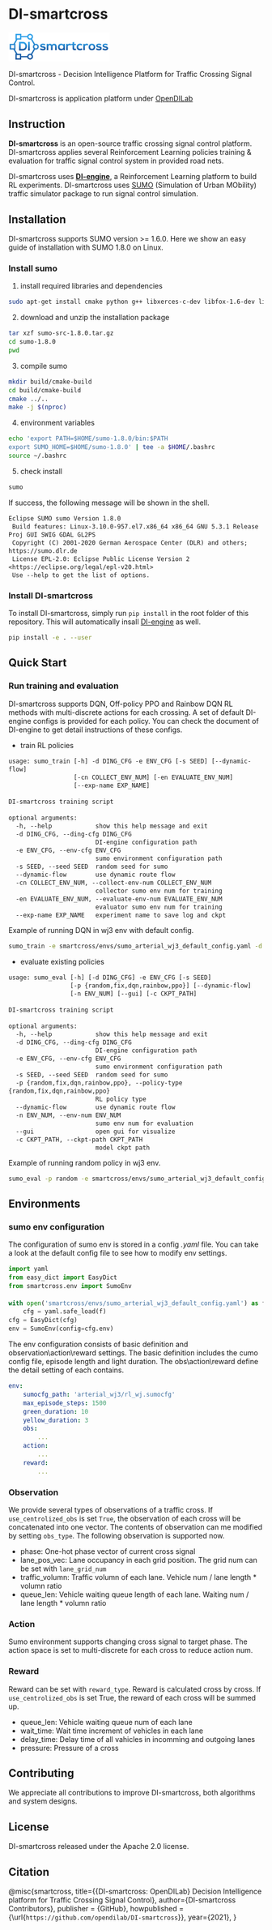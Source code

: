 # DI-smartcross

<img src="./figs/di-smartcross_logo.png" width="200" alt="icon"/>

DI-smartcross - Decision Intelligence Platform for Traffic Crossing Signal Control.

DI-smartcross is application platform under [OpenDILab](http://opendilab.org/)

## Instruction

**DI-smartcross** is an open-source traffic crossing signal control platform. DI-smartcross applies several Reinforcement Learning policies training & evaluation for traffic signal control system in provided road nets.

DI-smartcross uses [**DI-engine**](https://github.com/opendilab/DI-engine), a Reinforcement Learning platform to build RL experiments. DI-smartcross uses [SUMO](https://www.eclipse.org/sumo/) (Simulation of Urban MObility) traffic simulator package to run signal control simulation.

## Installation

DI-smartcross supports SUMO version >= 1.6.0. Here we show an easy guide of installation with SUMO 1.8.0 on Linux.

### Install sumo

1. install required libraries and dependencies

```bash
sudo apt-get install cmake python g++ libxerces-c-dev libfox-1.6-dev libgdal-dev libproj-dev libgl2ps-dev swig
```

2. download and unzip the installation package

```bash
tar xzf sumo-src-1.8.0.tar.gz
cd sumo-1.8.0
pwd 
```

3. compile sumo

```bash
mkdir build/cmake-build
cd build/cmake-build
cmake ../..
make -j $(nproc)
```

4. environment variables

```bash
echo 'export PATH=$HOME/sumo-1.8.0/bin:$PATH
export SUMO_HOME=$HOME/sumo-1.8.0' | tee -a $HOME/.bashrc
source ~/.bashrc
```

5. check install

```bash
sumo
```
If success, the following message will be shown in the shell.

```
Eclipse SUMO sumo Version 1.8.0
 Build features: Linux-3.10.0-957.el7.x86_64 x86_64 GNU 5.3.1 Release Proj GUI SWIG GDAL GL2PS
 Copyright (C) 2001-2020 German Aerospace Center (DLR) and others; https://sumo.dlr.de
 License EPL-2.0: Eclipse Public License Version 2 <https://eclipse.org/legal/epl-v20.html>
 Use --help to get the list of options.
 ```

### Install DI-smartcross

To install DI-smartcross, simply run `pip install` in the root folder of this repository. This will automatically insall [DI-engine](https://github.com/opendilab/DI-engine) as well.

```bash
pip install -e . --user
```

## Quick Start

### Run training and evaluation

DI-smartcross supports DQN, Off-policy PPO and Rainbow DQN RL methods with multi-discrete actions for each crossing. A set of default DI-engine configs is provided for each policy. You can check the document of DI-engine to get detail instructions of these configs.

- train RL policies

```
usage: sumo_train [-h] -d DING_CFG -e ENV_CFG [-s SEED] [--dynamic-flow]
                  [-cn COLLECT_ENV_NUM] [-en EVALUATE_ENV_NUM]
                  [--exp-name EXP_NAME]

DI-smartcross training script

optional arguments:
  -h, --help            show this help message and exit
  -d DING_CFG, --ding-cfg DING_CFG
                        DI-engine configuration path
  -e ENV_CFG, --env-cfg ENV_CFG
                        sumo environment configuration path
  -s SEED, --seed SEED  random seed for sumo
  --dynamic-flow        use dynamic route flow
  -cn COLLECT_ENV_NUM, --collect-env-num COLLECT_ENV_NUM
                        collector sumo env num for training
  -en EVALUATE_ENV_NUM, --evaluate-env-num EVALUATE_ENV_NUM
                        evaluator sumo env num for training
  --exp-name EXP_NAME   experiment name to save log and ckpt
```

Example of running DQN in wj3 env with default config.

```bash
sumo_train -e smartcross/envs/sumo_arterial_wj3_default_config.yaml -d entry/config/sumo_wj3_dqn_default_config.py
```

- evaluate existing policies

```
usage: sumo_eval [-h] [-d DING_CFG] -e ENV_CFG [-s SEED]
                 [-p {random,fix,dqn,rainbow,ppo}] [--dynamic-flow]
                 [-n ENV_NUM] [--gui] [-c CKPT_PATH]

DI-smartcross training script

optional arguments:
  -h, --help            show this help message and exit
  -d DING_CFG, --ding-cfg DING_CFG
                        DI-engine configuration path
  -e ENV_CFG, --env-cfg ENV_CFG
                        sumo environment configuration path
  -s SEED, --seed SEED  random seed for sumo
  -p {random,fix,dqn,rainbow,ppo}, --policy-type {random,fix,dqn,rainbow,ppo}
                        RL policy type
  --dynamic-flow        use dynamic route flow
  -n ENV_NUM, --env-num ENV_NUM
                        sumo env num for evaluation
  --gui                 open gui for visualize
  -c CKPT_PATH, --ckpt-path CKPT_PATH
                        model ckpt path
```

Example of running random policy in wj3 env.

```bash
sumo_eval -p random -e smartcross/envs/sumo_arterial_wj3_default_config.yaml     
```

## Environments

### sumo env configuration

The configuration of sumo env is stored in a config *.yaml* file. You can take a look at the default config file to see how to modify env settings.

``` python
import yaml
from easy_dict import EasyDict
from smartcross.env import SumoEnv

with open('smartcross/envs/sumo_arterial_wj3_default_config.yaml') as f:
    cfg = yaml.safe_load(f)
cfg = EasyDict(cfg)
env = SumoEnv(config=cfg.env)
```

The env configuration consists of basic definition and observation\action\reward settings. The basic definition includes the cumo config file, episode length and light duration. The obs\action\reward define the detail setting of each contains.

```yaml
env:
    sumocfg_path: 'arterial_wj3/rl_wj.sumocfg'
    max_episode_steps: 1500
    green_duration: 10
    yellow_duration: 3
    obs:
        ...
    action:
        ...
    reward:
        ...
```

### Observation

We provide several types of observations of a traffic cross. If `use_centrolized_obs` is set `True`, the observation of each cross will be concatenated into one vector. The contents of observation can me modified by setting `obs_type`. The following observation is supported now.

- phase: One-hot phase vector of current cross signal
- lane_pos_vec: Lane occupancy in each grid position. The grid num can be set with `lane_grid_num`
- traffic_volumn: Traffic volumn of each lane. Vehicle num / lane length * volumn ratio
- queue_len: Vehicle waiting queue length of each lane. Waiting num / lane length * volumn ratio

### Action

Sumo environment supports changing cross signal to target phase. The action space is set to multi-discrete for each cross to reduce action num.

### Reward

Reward can be set with `reward_type`. Reward is calculated cross by cross. If `use_centrolized_obs` is set True, the reward of each cross will be summed up.

- queue_len: Vehicle waiting queue num of each lane
- wait_time: Wait time increment of vehicles in each lane
- delay_time: Delay time of all vahicles in incomming and outgoing lanes
- pressure: Pressure of a cross

## Contributing

We appreciate all contributions to improve DI-smartcross, both algorithms and system designs.

## License

DI-smartcross released under the Apache 2.0 license.

## Citation

@misc{smartcross,
    title={{DI-smartcross: OpenDILab} Decision Intelligence platform for Traffic Crossing Signal Control},
    author={DI-smartcross Contributors},
    publisher = {GitHub},
    howpublished = {\url{`https://github.com/opendilab/DI-smartcross`}},
    year={2021},
}

